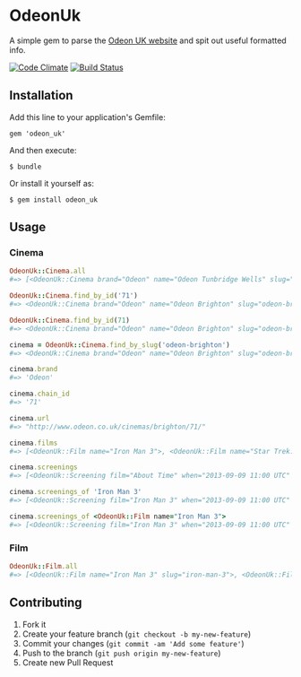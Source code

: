 # OdeonUk

A simple gem to parse the [Odeon UK website](http://odeon.co.uk) and spit out useful formatted info.

[![Code Climate](https://codeclimate.com/github/andycroll/odeon_uk.png)](https://codeclimate.com/github/andycroll/odeon_uk)
[![Build Status](https://travis-ci.org/andycroll/odeon_uk.png?branch=master)](https://travis-ci.org/andycroll/odeon_uk)

## Installation

Add this line to your application's Gemfile:

    gem 'odeon_uk'

And then execute:

    $ bundle

Or install it yourself as:

    $ gem install odeon_uk

## Usage

### Cinema

``` ruby
OdeonUk::Cinema.all
#=> [<OdeonUk::Cinema brand="Odeon" name="Odeon Tunbridge Wells" slug="odeon-tunbridge-wells" chain_id="23" url="...">, #=> <OdeonUk::Cinema brand="Odeon" name="Odeon Brighton" slug="odeon-brighton" chain_id="71" url="...">, ...]

OdeonUk::Cinema.find_by_id('71')
#=> <OdeonUk::Cinema brand="Odeon" name="Odeon Brighton" slug="odeon-brighton" address="..." chain_id="71" url="...">

OdeonUk::Cinema.find_by_id(71)
#=> <OdeonUk::Cinema brand="Odeon" name="Odeon Brighton" slug="odeon-brighton" address="..." chain_id="71" url="...">

cinema = OdeonUk::Cinema.find_by_slug('odeon-brighton')
#=> <OdeonUk::Cinema brand="Odeon" name="Odeon Brighton" slug="odeon-brighton" chain_id="71" url="...">

cinema.brand
#=> 'Odeon'

cinema.chain_id
#=> '71'

cinema.url
#=> "http://www.odeon.co.uk/cinemas/brighton/71/"

cinema.films
#=> [<OdeonUk::Film name="Iron Man 3">, <OdeonUk::Film name="Star Trek: Into Darkness">]

cinema.screenings
#=> [<OdeonUk::Screening film="About Time" when="2013-09-09 11:00 UTC" varient="3d">, <OdeonUk::Screening film="Iron Man 3" when="2013-09-09 13:50 UTC" varient="kids">, <OdeonUk::Screening ..>, <OdeonUk::Screening ...>]

cinema.screenings_of 'Iron Man 3'
#=> [<OdeonUk::Screening film="Iron Man 3" when="2013-09-09 11:00 UTC" varient="3d">, <OdeonUk::Screening film="Iron Man 3" when="2013-09-09 13:50 UTC" varient="kids">]

cinema.screenings_of <OdeonUk::Film name="Iron Man 3">
#=> [<OdeonUk::Screening film="Iron Man 3" when="2013-09-09 11:00 UTC" varient="3d">, <OdeonUk::Screening film="Iron Man 3" when="2013-09-09 13:50 UTC" varient="kids">]
```

### Film

``` ruby
OdeonUk::Film.all
#=> [<OdeonUk::Film name="Iron Man 3" slug="iron-man-3">, <OdeonUk::Film name="Star Trek Into Darkness" slug="star-trek-into-darkness">, <OdeonUk::Film name="Captain America: The First Avenger" slug="captain-america-the-first-avenger">, <OdeonUk::Film name="Thor: The Dark World" slug="thor-the-dark-world">]
```

## Contributing

1. Fork it
2. Create your feature branch (`git checkout -b my-new-feature`)
3. Commit your changes (`git commit -am 'Add some feature'`)
4. Push to the branch (`git push origin my-new-feature`)
5. Create new Pull Request
